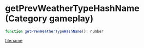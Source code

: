 # getPrevWeatherTypeHashName (Category gameplay)

```js
function getPrevWeatherTypeHashName(): number
```

[filename](getPrevWeatherTypeHashName_m.md ':include')